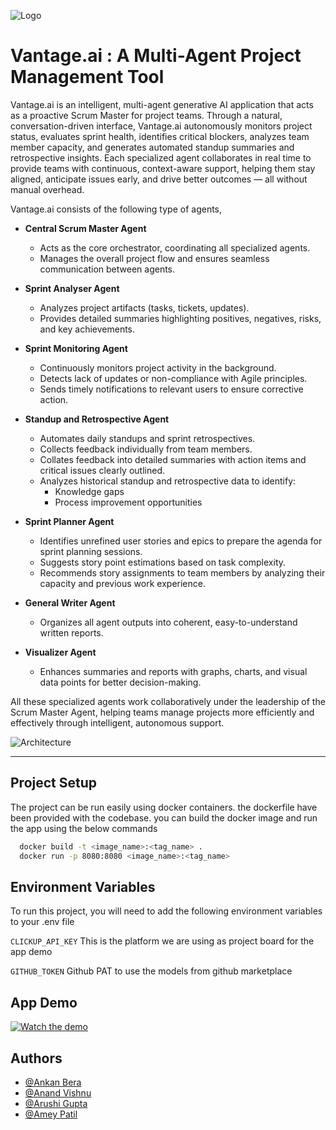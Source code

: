 ![Logo](https://github.com/Ankan54/scrum_n_coke/blob/main/assets/vatnageailogo.JPG)
# Vantage.ai : A Multi-Agent Project Management Tool
Vantage.ai is an intelligent, multi-agent generative AI application that acts as a proactive Scrum Master for project teams. Through a natural, conversation-driven interface, Vantage.ai autonomously monitors project status, evaluates sprint health, identifies critical blockers, analyzes team member capacity, and generates automated standup summaries and retrospective insights. Each specialized agent collaborates in real time to provide teams with continuous, context-aware support, helping them stay aligned, anticipate issues early, and drive better outcomes — all without manual overhead.

Vantage.ai consists of the following type of agents,

- **Central Scrum Master Agent**  
  - Acts as the core orchestrator, coordinating all specialized agents.
  - Manages the overall project flow and ensures seamless communication between agents.

- **Sprint Analyser Agent**  
  - Analyzes project artifacts (tasks, tickets, updates).
  - Provides detailed summaries highlighting positives, negatives, risks, and key achievements.

- **Sprint Monitoring Agent**  
  - Continuously monitors project activity in the background.
  - Detects lack of updates or non-compliance with Agile principles.
  - Sends timely notifications to relevant users to ensure corrective action.

- **Standup and Retrospective Agent**  
  - Automates daily standups and sprint retrospectives.
  - Collects feedback individually from team members.
  - Collates feedback into detailed summaries with action items and critical issues clearly outlined.
  - Analyzes historical standup and retrospective data to identify:
    - Knowledge gaps
    - Process improvement opportunities

- **Sprint Planner Agent**  
  - Identifies unrefined user stories and epics to prepare the agenda for sprint planning sessions.
  - Suggests story point estimations based on task complexity.
  - Recommends story assignments to team members by analyzing their capacity and previous work experience.

- **General Writer Agent**  
  - Organizes all agent outputs into coherent, easy-to-understand written reports.

- **Visualizer Agent**  
  - Enhances summaries and reports with graphs, charts, and visual data points for better decision-making.


All these specialized agents work collaboratively under the leadership of the Scrum Master Agent, helping teams manage projects more efficiently and effectively through intelligent, autonomous support.

![Architecture](https://github.com/Ankan54/scrum_n_coke/blob/main/assets/vantageai.JPG)

---

## Project Setup

The project can be run easily using docker containers. the dockerfile have been provided with the codebase. you can build the docker image and run the app using the below commands

```bash
  docker build -t <image_name>:<tag_name> .
  docker run -p 8080:8080 <image_name>:<tag_name>
```

## Environment Variables

To run this project, you will need to add the following environment variables to your .env file

`CLICKUP_API_KEY` This is the platform we are using as project board for the app demo

`GITHUB_TOKEN` Github PAT to use the models from github marketplace

## App Demo

[![Watch the demo](https://github.com/Ankan54/scrum_n_coke/blob/main/assets/vantageaiscreen.JPG)](https://www.youtube.com/watch?v=VIDEO_ID)


## Authors

- [@Ankan Bera](https://www.github.com/Ankan54)
- [@Anand Vishnu](https://www.github.com/Nethereit)
- [@Arushi Gupta](https://www.github.com/arushigupta15)
- [@Amey Patil](https://www.github.com/amey-P)

